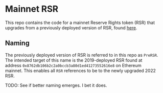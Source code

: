 # Mainnet RSR
This repo contains the code for a mainnet Reserve Rights token (RSR) that upgrades from a previously deployed version of RSR, found [here](https://github.com/reserve-protocol/rsr).

## Naming

The previously deployed version of RSR is referred to in this repo as `PreRSR`. The intended target of this name is the 2019-deployed RSR found at address `0x8762db106b2c2a0bccb3a80d1ed41273552616e8` on Ethereum mainnet. This enables all `RSR` references to be to the newly upgraded 2022 RSR. 

TODO: See if better naming emerges. I bet it does. 
